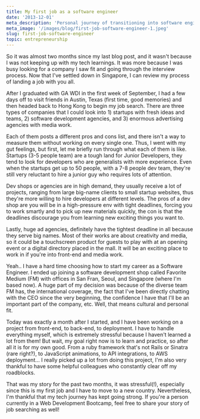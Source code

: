 ```yaml
---
title: My first job as a software engineer
date: '2013-12-01'
meta_description: 'Personal journey of transitioning into software engineering. Learn what to expect in your first engineering role and tips for career success.'
meta_image: '/images/blog/first-job-software-engineer-1.jpeg'
slug: first-job-software-engineer
topic: entrepreneurship
---
```


So it was almost two months since my last blog post, and it wasn't because I was not keeping up with my tech learnings. It was more because I was busy looking for a company I saw fit and going through the interview process. Now that I've settled down in Singapore, I can review my process of landing a job with you all.

After I graduated with GA WDI in the first week of September, I had a few days off to visit friends in Austin, Texas (first time, good memories) and then headed back to Hong Kong to begin my job search. There are three types of companies that I could look into 1) startups with fresh ideas and teams, 2) software development agencies, and 3) enormous advertising agencies with media work.

Each of them posts a different pros and cons list, and there isn't a way to measure them without working on every single one. Thus, I went with my gut feelings, but first, let me briefly run through what each of them is like. Startups (3-5 people team) are a tough land for Junior Developers, they tend to look for developers who are generalists with more experience. Even when the startups get up to 50 people, with a 7-8 people dev team, they're still very reluctant to hire a junior guy who requires lots of attention.

Dev shops or agencies are in high demand, they usually receive a lot of projects, ranging from large big-name clients to small startup websites, thus they're more willing to hire developers at different levels. The pros of a dev shop are you will be in a high-pressure env with tight deadlines, forcing you to work smartly and to pick up new materials quickly, the con is that the deadlines discourage you from learning new exciting things you want to.

Lastly, huge ad agencies, definitely have the tightest deadline in all because they serve big names. Most of their works are about creativity and media, so it could be a touchscreen product for guests to play with at an opening event or a digital directory placed in the mall. It will be an exciting place to work in if you're into front-end and media work.

Yeah.. I have a hard time choosing how to start my career as a Software Engineer. I ended up joining a software development shop called Favorite Medium (FM) with offices in San Fran, Seoul, and Singapore (where I'm based now). A huge part of my decision was because of the diverse team FM has, the international coverage, the fact that I've been directly chatting with the CEO since the very beginning, the confidence I have that I'll be an important part of the company, etc. Well, that means cultural and personal fit.

Today was exactly a month after I started, and I have been working on a project from front-end, to back-end, to deployment. I have to handle everything myself, which is extremely stressful because I haven't learned a lot from them! But wait, my goal right now is to learn and practice, so after all it is for my own good. From a ruby framework that's not Rails or Sinatra (rare right?), to JavaScript animations, to API integrations, to AWS deployment… I really picked up a lot from doing this project, I'm also very thankful to have some helpful colleagues who constantly clear off my roadblocks.

That was my story for the past two months, it was stressful(!), especially since this is my first job and I have to move to a new country. Nevertheless, I'm thankful that my tech journey has kept going strong. If you're a person currently in a Web Development Bootcamp, feel free to share your story of job searching as well!
